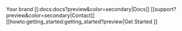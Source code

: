 <menubar breakpoint="md" position="top">
    <brand boldness="bold" width="30">
       Your brand
    </brand>
    <collapse>
        <group expand="true">
            [[:docs:docs?preview&color=secondary|Docs]]
            [[support?preview&color=secondary|Contact]]
        </group>
        <btn elevation="true">[[howto:getting_started:getting_started?preview|Get Started <icon name="arrow-right-drop-circle-outline" width="1.5rem"/>]]</btn>
        <search/>
    </collapse>
</menubar>
